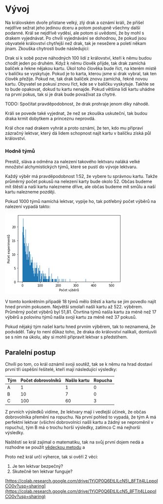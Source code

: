 # Vývoj

Na královském dvoře přistane velký, zlý drak a oznámí králi, že přišel nejdříve sežrat jeho jedinou dceru a potom postupně všechny další podanné. Král se nejdřívě vyděsí, ale potom si uvědomí, že by mohl s drakem vyjednávat. Po chvíli vyjednávání se dohodnou, že pokud jsou obyvatelé království chytřejší než drak, tak je nesežere a poletí někam jinam. Zkouška chytrosti bude následující:

Drak si k sobě pozve náhodných 100 lidí z království, kteří k němu budou chodit jeden po druhém. Když k němu člověk přijde, tak drak zamíchá balíček a řekne nějakou kartu. Úkol toho člověka bude říct, na kterém místě v balíčku se vyskytuje. Pokud je to karta, kterou jsme si drak vybral, tak ten člověk přežije. Pokud ne, tak drak balíček znovu zamíchá, řekně novou kartu. Obyvatel se pokusí znovu říct, kde se v balíčku vyskytuje. Takhle se to bude opakovat, dokud tu kartu nenajde. Pokud většina lidí kartu uhádne na první pokus, tak si je drak bude považivat za chytré.

TODO: Spočítat pravděpodobnost, že drak prohraje jenom díky náhodě.

Králi se povede také vyjednat, že než se zkouška uskuteční, tak budou draka krmit dobytkem a princeznu neprovdá.

Král chce nad drakem vyhrát a proto oznámí, že ten, kdo mu připraví zázračný lektvar, který dá lidem schopnost najít kartu v balíčku získá půl království.

### Hodně týmů

Prestiž, sláva a odměna za nalezení takového lektvaru naláká velké množství alchymistických týmů, které se pustí do vývoje lektvaru.

Každý výběr má pravděpodobnost 1:52, že vybere tu správnou kartu. Takže průměrný počet pokusů na nelezení karty bude okolo 52. Občas budeme mít štěstí a naší kartu nalezneme dříve, ale občas budeme mít smůlu a naší kartu nalezneme později.

Pokud 1000 týmů namíchá lektvar, vypije ho, tak potřebný počet výběrů na nalezení vypadá takto:

![](../.gitbook/assets/vyber-karty-pocet-pokusu.png)

V tomto konkrétním případě 18 týmů mělo štěstí a kartu se jim povedlo najít hned prvním pokusem. Největší smolaři našli kartu až 522. výběrem. Průměrný počet výběrů byl 51,81. Čtvrtina týmů našla kartu za méně než 17 výběrů a polovinu týmů našla svoji kartu za méně než 37 pokusů.

Pokud nějaký tým našel kartu hned prvním výběrem, tak to neznamená, že podváděl. Taky to není důkaz toho, že draka do království nalíkali, domluvili se s ním na úkolu, aby si mohli připravit lektvar s předstihem.

## Paralelní postup

Chvíli po tom, co král oznámil svoji soutěž, tak se k němu na hrad dostaví první tři úspěšní řešitelé, kteří mají následující výsledky:

| Tým | Počet dobrovolníků | Našlo kartu | Ropucha |
| :--- | :--- | :--- | :--- |
| A | 1 | 1 | 0 |
| B | 10 | 7 | 0 |
| C | 100 | 60 | 3 |

Z prvních výsledků vidíme, že lektvary mají i vedlejší účinek, že občas dobrovolníka přemění na ropuchu. Na první pohled to vypadá, že tým A má perfektní lektvar \(všichni dobrovolníci našli kartu a žádný se neproměnil v ropuchu\), tým B má o trochu horší výsledky, zatímco C má nejhorší výsledky.

Naštěstí se král zajímal o matematiku, tak na svůj první dojem nedá a rozhodne se použít [vědeckou metodu](https://cs.wikipedia.org/wiki/V%C4%9Bdeck%C3%A1_metoda) a 



Proto než král určí výherce, tak si ověří 2 věci:

1. Je ten lektvar bezpečný?
2. Skutečně ten lektvar funguje?









[https://colab.research.google.com/drive/1YjOP0Q6EtLlLcN5\_8FTit4LLppoICO0v?usp=sharing](https://colab.research.google.com/drive/1YjOP0Q6EtLlLcN5_8FTit4LLppoICO0v?usp=sharing)


